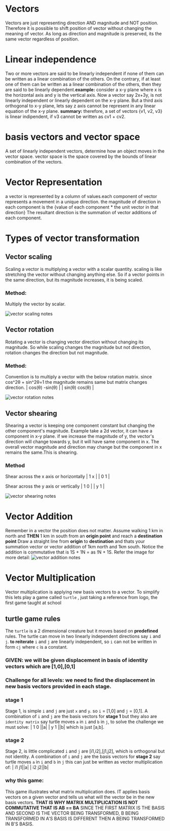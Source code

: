 # Vectors
Vectors are just representing direction AND magnitude and NOT position. Therefore it is possible to shift position of vector without changing the meaning of vector. As long as direction and magnitude is preserved, its the same vector regardless of position.

# Linear independence
Two or more vectors are said to be linearly independent if none of them can be written as a linear combination of the others. On the contrary, if at least one of them can be written as a linear combination of the others, then they are said to be linearly dependent.**example:** consider a x-y plane where x is the horizontal axis and y is the vertical axis.
Now a vector say 2x+3y, is not linearly independent or linearly dependent on the x-y plane.
But a third axis orthogonal to x-y plane, lets say z axis cannot be represent in any linear equation of the x-y plane.
**summary:** therefore, a set of vectors {v1, v2, v3} is linear indipendent, if v3 cannot be written as cv1 + cv2.

# basis vectors and vector space
A set of linearly independent vectors, determine how an object moves in the vector space.
vector space is the space covered by the bounds of linear combination of the vectors.

# Vector Representation
a vector is represented by a column of values.each component of vector represents a movement in a unique direction.
the magnitude of direction in each component is the {value of each component * the unit vector in that direction}
The resultant direction is the summation of vector additions of each component.

# Types of vector transformation
## Vector scaling
Scaling a vector is multiplying a vector with a scalar quantity. scaling is like stretching the vector without changing anything else.
So if a vector points in the same direction, but its magnitude increases, it is being scaled.
### Method:
Multiply the vector by scalar.

![vector scaling notes](images/vector_scaling.jpeg)

## Vector rotation
Rotating a vector is changing vector direction without changing its magnitude. So while scaling changes the magnitude but not direction,
rotation changes the direction but not magnitude.
### Method:
Convention is to multiply a vector with the below rotation matrix.
since cos^2θ + sin^2θ=1 the magnitude remains same but matrix changes direction.
| cos(θ) -sin(θ) |
| sin(θ) cos(θ) |

![vector rotation notes](images/vector-rotation.jpeg)

## Vector shearing
Shearing a vector is keeping one component constant but changing the other component's magnitude.
Example take a 2d vector, it can have a component in x-y plane. if we increase the magnitude of y, the vector's direction will change towards y, but it will have same component in x. The overall vector magnitude and direction may change but the component in x remains the same.This is shearing.
### Method
Shear across the x axis or horizontally
| 1 x |
| 0 1 |


Shear across the y axis or vertically
| 1 0 |
| y 1 |

![vector shearing notes](images/vector-shearing.jpeg)

# Vector Addition
Remember in a vector the position does not matter.
Assume walking 1 km in north and **THEN** 1 km in south from an **origin point** and reach a **destination point**
Draw a straight line from **origin** to **destination** and thats your summation vector or vector addition of 1km north and 1km south.
Notice the addition is commutative that is 1S + 1N = as !N + 1S.
Refer the image for more detail:
![vector addition notes](images/vector-addition.jpeg)

# Vector Multiplication
Vector multiplication is applying new basis vectors to a vector.
To simplify this lets play a game called `turtle` , just taking a reference from logo, the first game taught at school

## turtle game rules
The `turtle` is a 2 dimensional creature but it moves based on **predefined** rules.
The turtle can move in two linearly independent directions say `i` and `j`.
**to reiterate** `i` and `j` are linearly independent, so `i` can not be written in form `cj` where `c` is a constant.
### GIVEN: we will be given displacement in basis of identity vectors which are [1,0],[0,1]
### Challenge for all levels: we need to find the displacement in new basis vectors provided in each stage.
### stage 1
Stage 1, is simple `i` and `j` are just `x` and `y`. so `i` = [1,0] and `j` = [0,1].
A combination of `i` and `j` are the basis vectors for **stage 1** but they also are `identity matrix`
say turtle moves `a` in `i` and `b` in `j`, to solve the challenge we must solve:
| 1 0 ||a|
| y 1 ||b|
which is just [a,b].
### stage 2
Stage 2, is little complicated `i` and `j` are [i1,i2],[j1,j2], which is orthogonal but not identity.
A combination of `i` and `j` are the basis vectors for **stage 2**
say turtle moves `a` in `i` and `b` in `j` this can just be written as vector multiplication of:
| i1 j1||a|
| i2 j2||b|

### why this game: 
This game illustrates what matrix multiplication does. IT applies basis vectors on a given vector and tells us what will the vector be in the new basis vectors.
**THAT IS WHY MATRIX MULTIPLICATION IS NOT COMMUTATIVE THAT IS AB =\= BA**
SINCE THE FIRST MATRIX IS THE BASIS AND SECOND IS THE VECTOR BEING TRANSFORMED, B BEING TRANSFORMED IN A'S BASIS IS DIFFERENT THEN A BEING TRANSFORMED IN B'S BASIS.

